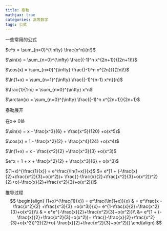 ```yaml
---
title: 泰勒
mathjax: true
categories: 高等数学
tags: 公式
---
```

一些常用的公式
<!--more-->
$e^x = \sum_{n=0}^{\infty} \frac{x^n}{n!}$

$\sin(x) = \sum_{n=0}^{\infty} \frac{(-1)^n x^{2n+1}}{(2n+1)!}$

$\cos(x) = \sum_{n=0}^{\infty} \frac{(-1)^n x^{2n}}{(2n)!}$

$\ln(1+x) = \sum_{n=1}^{\infty} \frac{(-1)^{n-1} x^n}{n}$

$\frac{1}{1-x} = \sum_{n=0}^{\infty} x^n$

$\arctan(x) = \sum_{n=0}^{\infty} \frac{(-1)^n x^{2n+1}}{2n+1}$

泰勒展开

在x-> 0处

$\sin(x) = x - \frac{x^3}{6} + \frac{x^5}{120} +o(x^5)$

$\cos(x) = 1 - \frac{x^2}{2} + \frac{x^4}{24} +o(x^4)$

$\ln(1+x) = x - \frac{x^2}{2} +\frac{x^3}{3} +o(x^3)$

$e^x = 1 + x + \frac{x^2}{2} + \frac{x^3}{6} + o(x^3)$


$(1+x)^{\frac{1}{x}} = e^\frac{\ln(1+x)}{x}$
$= e*[1 + (-\frac{x}{2}+\frac{x^2}{3}+o(x^2))+ \frac{(-\frac{x}{2}+\frac{x^2}{3}+o(x^2))^2}{2}+o(-\frac{x}{2}+\frac{x^2}{3}+o(x^2))]$ 

推导过程
$$
\begin{align}
(1+x)^{\frac{1}{x}} = e^\frac{\ln(1+x)}{x}
& = e^\frac{x - \frac{x^2}{2} +\frac{x^3}{3} +o(x^3)}{x}= e^{1-\frac{x}{2}+\frac{x^2}{3}+o(x^2)}\\
& = e*e^{-\frac{x}{2}+\frac{x^2}{3}+o(x^2)}\\
&= e*[1 + (-\frac{x}{2}+\frac{x^2}{3}+o(x^2))+ \frac{(-\frac{x}{2}+\frac{x^2}{3}+o(x^2))^2}{2}+o(-\frac{x}{2}+\frac{x^2}{3}+o(x^2))]
\end{align}
$$
